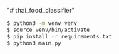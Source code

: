 "# thai_food_classifier" 

```bash
$ python3 -m venv venv
$ source venv/bin/activate
$ pip install -r requirements.txt
$ python3 main.py
```
